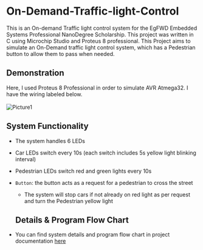 # On-Demand-Traffic-light-Control
This is an On-demand Traffic light control system for the EgFWD Embedded Systems Professional NanoDegree Scholarship. This project was written in C using Microchip Studio and Proteus 8 professional. This Project aims to simulate an On-Demand traffic light control system, which has a Pedestrian button to allow them to pass when needed. 

## Demonstration

Here, I used Proteus 8 Professional in order to simulate AVR Atmega32. I have the wiring labeled below. <br></br>
[](url)
![Picture1](https://user-images.githubusercontent.com/94747268/196742527-6bdda76a-09c2-4b89-baee-a66d181868f6.png)


## System Functionality
- The system handles 6 LEDs
- Car LEDs switch every 10s (each switch includes 5s yellow light blinking interval)
- Pedestrian LEDs switch red and green lights every 10s
- `Button`: the button acts as a request for a pedestrian to cross the street
  * The system will stop cars if not already on red light as per request and turn the Pedestrian yellow light
  
  ## Details & Program Flow Chart
- You can find system details and program flow chart in project documentation [here](https://github.com/SeifAhmed1102/On-Demand-Traffic-light-Control/blob/main/On-demand%20Traffic%20light/Project_documentation.pdf)
